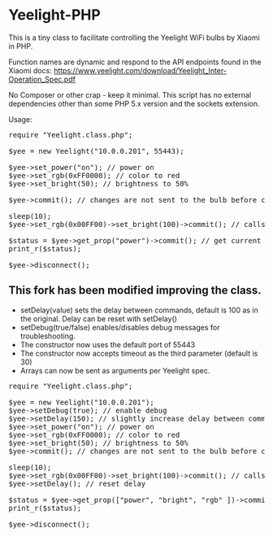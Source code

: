 <h1>Yeelight-PHP</h1>

This is a tiny class to facilitate controlling the Yeelight WiFi bulbs by Xiaomi in PHP.

Function names are dynamic and respond to the API endpoints found in the Xiaomi docs:
https://www.yeelight.com/download/Yeelight_Inter-Operation_Spec.pdf

No Composer or other crap - keep it minimal.
This script has no external dependencies other than some PHP 5.x version and the sockets extension.

Usage:

<pre>
require "Yeelight.class.php";

$yee = new Yeelight("10.0.0.201", 55443);

$yee->set_power("on"); // power on
$yee->set_rgb(0xFF0000); // color to red
$yee->set_bright(50); // brightness to 50%

$yee->commit(); // changes are not sent to the bulb before commit() is called

sleep(10);
$yee->set_rgb(0x00FF00)->set_bright(100)->commit(); // calls return the object for fast chaining of commands

$status = $yee->get_prop("power")->commit(); // get current status
print_r($status);

$yee->disconnect();
</pre>

<h2>This fork has been modified improving the class.</h2>

<ul>
<li>setDelay(value) sets the delay between commands, default is 100 as in the original.   Delay can be reset with setDelay()
<li>setDebug(true/false) enables/disables debug messages for troubleshooting.
<li>The constructor now uses the default port of 55443
<li>The constructor now accepts timeout as the third parameter (default is 30)
<li>Arrays can now be sent as arguments per Yeelight spec.
</ul>

<pre>
require "Yeelight.class.php";

$yee = new Yeelight("10.0.0.201");
$yee->setDebug(true); // enable debug
$yee->setDelay(150); // slightly increase delay between commands
$yee->set_power("on"); // power on
$yee->set_rgb(0xFF0000); // color to red
$yee->set_bright(50); // brightness to 50%
$yee->commit(); // changes are not sent to the bulb before commit() is called

sleep(10);
$yee->set_rgb(0x00FF00)->set_bright(100)->commit(); // calls return the object for fast chaining of commands
$yee->setDelay(); // reset delay

$status = $yee->get_prop(["power", "bright", "rgb" ])->commit(); // get current status of power, brightness and color (rgb)
print_r($status);

$yee->disconnect();
</pre>
